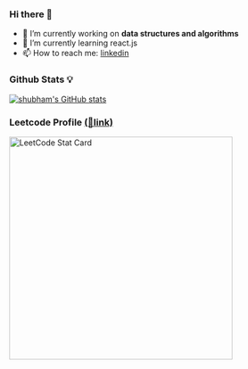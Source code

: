 ### Hi there 👋


- 🔭 I’m currently working on **data structures and algorithms**
- 🌱 I’m currently learning react.js
- 📫 How to reach me: [linkedin](https://www.linkedin.com/in/shubhamaw/)

### Github Stats 💡
[![shubham's GitHub stats](https://github-readme-stats.vercel.app/api?username=shubhamAW&theme=dark)](https://github.com/anuraghazra/github-readme-stats)

### Leetcode Profile [(🔗link)](https://leetcode.com/waykarshubham/)

<a href="https://github.com/KnlnKS/leetcode-stats">
  <img alt="LeetCode Stat Card" src="https://apu5rh8gxk.execute-api.us-east-1.amazonaws.com/default/leetcode-stats?username=waykarshubham&theme=dark" width="400" &theme="dark"/>
</a>
